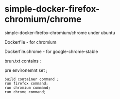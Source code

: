 # simple-docker-firefox-chromium/chrome
simple-docker-firefox-chromium/chrome under ubuntu

Dockerfile - for chromium

Dockerfile.chrome - for google-chrome-stable

brun.txt contains :  

  pre environemnt set ; 
  
    build container command ; 
    run firefox command; 
    run chromium command;
    run chrome command;
    
